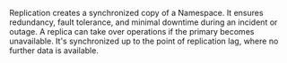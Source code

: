 Replication creates a synchronized copy of a Namespace.
It ensures redundancy, fault tolerance, and minimal downtime during an incident or outage.
A replica can take over operations if the primary becomes unavailable.
It's synchronized up to the point of replication lag, where no further data is available.
